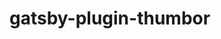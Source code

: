 # gatsby-plugin-thumbor

<!-- Optimizes assets and behaviors of the Gatsby framework for a notable increate in Google's lightouse score. 

Some optmizations included are:
- Reduce Gatsby's framework induced TBT. Apply [this PR](https://github.com/gatsbyjs/gatsby/pull/29636) 
- Reduce Gatsby's framework bundle sizes by using Server Routing (match-paths.json). Addresses [this issue](https://github.com/gatsbyjs/gatsby/issues/21701)

## Install

```
yarn add @vtex/gatsby-plugin-performance
```

## How to use 
```js
// In your gatsby-config.js
module.exports = {
  plugins: [
    // other plugins ...
    {
      resolve: `@vtex/gatsby-plugin-performance`
      options: {
        enableServerRouting: true,
        enableNonBlockingStart: true,
      }
    }
  ],
}
```

## When do I use this plugin?

This plugin is usefull when you want that extra points on Google's Lighthouse and is hosting in a redirect capable server, like `Netlify` or the `@vtex/gatsby-plugin-nginx`

## How to contribute

Feel free to open issues in our repo. Also, there is a general contributing guidelines in there -->
